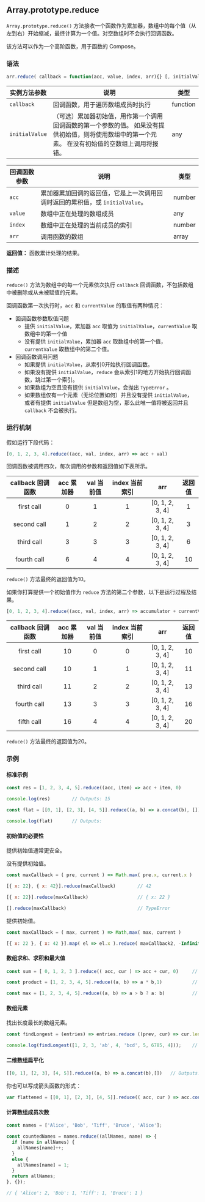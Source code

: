 ## Array.prototype.reduce

`Array.prototype.reduce()` 方法接收一个函数作为累加器，数组中的每个值（从左到右）开始缩减，最终计算为一个值。对空数组时不会执行回调函数。

该方法可以作为一个高阶函数，用于函数的 Compose。

### 语法

```javascript
arr.reduce( callback = function(acc, value, index, arr){} [, initialValue ] )
```

| 实例方法参数   | 说明                                                         | 类型     |
| -------------- | ------------------------------------------------------------ | -------- |
| `callback`     | 回调函数，用于遍历数组成员时执行                             | function |
| `initialValue` | （可选）累加器初始值，用作第一个调用回调函数的第一个参数的值。 如果没有提供初始值，则将使用数组中的第一个元素。 在没有初始值的空数组上调用将报错。 | any      |

| 回调函数参数 | 说明                                                         | 类型   |
| ------------ | ------------------------------------------------------------ | ------ |
| `acc`        | 累加器累加回调的返回值，它是上一次调用回调时返回的累积值，或 `initialValue`。 | number |
| `value`      | 数组中正在处理的数组成员                                     | any    |
| `index`      | 数组中正在处理的当前成员的索引                               | number |
| `arr`        | 调用函数的数组                                               | array  |

**返回值：** 函数累计处理的结果。

### 描述

`reduce()` 方法为数组中的每一个元素依次执行 `callback` 回调函数，不包括数组中被删除或从未被赋值的元素。

回调函数第一次执行时，`acc` 和 `currentValue` 的取值有两种情况：

- 回调函数参数取值问题
  - 提供 `initialValue`，累加器 `acc` 取值为 `initialValue`，`currentValue` 取数组中的第一个值
  - 没有提供 `initialValue`，累加器 `acc` 取数组中的第一个值，`currentValue` 取数组中的第二个值。
- 回调函数调用问题
  - 如果提供 `initialValue`，从索引0开始执行回调函数。
  - 如果没有提供 `initialValue`，`reduce` 会从索引1的地方开始执行回调函数，跳过第一个索引。
  - 如果数组为空且没有提供 `initialValue`，会抛出 `TypeError` 。
  - 如果数组仅有一个元素（无论位置如何）并且没有提供 `initialValue`， 或者有提供 `initialValue` 但是数组为空，那么此唯一值将被返回并且 `callback` 不会被执行。

### 运行机制

假如运行下段代码：

```js
[0, 1, 2, 3, 4].reduce((acc, val, index, arr) => acc + val)
```

回调函数被调用四次，每次调用的参数和返回值如下表所示。

| callback 回调函数 | acc 累加器 | val 当前值 | index 当前索引 |       arr       | 返回值 |
| :---------------: | :--------: | :--------: | :------------: | :-------------: | :----: |
|    first call     |     0      |     1      |       1        | [0, 1, 2, 3, 4] |   1    |
|    second call    |     1      |     2      |       2        | [0, 1, 2, 3, 4] |   3    |
|    third call     |     3      |     3      |       3        | [0, 1, 2, 3, 4] |   6    |
|    fourth call    |     6      |     4      |       4        | [0, 1, 2, 3, 4] |   10   |

`reduce()` 方法最终的返回值为10。

如果你打算提供一个初始值作为 `reduce` 方法的第二个参数，以下是运行过程及结果。

```javascript
[0, 1, 2, 3, 4].reduce((acc, val, index, arr) => accumulator + currentValue, 10 );
```

| callback 回调函数 | acc 累加器 | val 当前值 | index 当前索引 |       arr       | 返回值 |
| :---------------: | :--------: | :--------: | :------------: | :-------------: | :----: |
|    first call     |     10     |     0      |       0        | [0, 1, 2, 3, 4] |   10   |
|    second call    |     10     |     1      |       1        | [0, 1, 2, 3, 4] |   11   |
|    third call     |     11     |     2      |       2        | [0, 1, 2, 3, 4] |   13   |
|    fourth call    |     13     |     3      |       3        | [0, 1, 2, 3, 4] |   16   |
|    fifth call     |     16     |     4      |       4        | [0, 1, 2, 3, 4] |   20   |

`reduce()` 方法最终的返回值为20。

### 示例

#### 标准示例

```js
const res = [1, 2, 3, 4, 5].reduce((acc, item) => acc + item, 0)

console.log(res)		// Outputs: 15
```

```js
const flat = [[0, 1], [2, 3], [4, 5]].reduce((a, b) => a.concat(b), [])

console.log(flat)		// Outputs: 
```

#### 初始值的必要性

提供初始值通常更安全。

没有提供初始值。

```js
const maxCallback = ( pre, current ) => Math.max( pre.x, current.x )

[{ x: 22}, { x: 42}].reduce(maxCallback)		// 42

[{ x: 22}].reduce(maxCallback)					// { x: 22 }

[].reduce(maxCallback)							// TypeError
```

提供初始值。

```js
const maxCallback = ( max, current ) => Math,max( max, current )

[{ x: 22 }, { x: 42 }].map( el => el.x ).reduce( maxCallback2, -Infinity );
```

#### 数组求和、求积和最大值

```js
const sum = [ 0, 1, 2, 3 ].reduce(( acc, cur ) => acc + cur, 0)		// Outputs: 6

const product = [1, 2, 3, 4, 5].reduce((a, b) => a * b,1)			// Outputs: 120

const max = [1, 2, 3, 4, 5].reduce((a, b) => a > b ? a: b)			// Outputs: 5
```

#### 数组元素

找出长度最长的数组元素。

```js
const findLongest = (entries) => entries.reduce ((prev, cur) => cur.length > prev.length ? cur : prev, '')

console.log(findLongest([1, 2, 3, 'ab', 4, 'bcd', 5, 6785, 4])); 	// Outputs: 'bcd'
```

#### 二维数组扁平化

```js
[[0, 1], [2, 3], [4, 5]].reduce((a, b) => a.concat(b),[])	// Outputs: [0, 1, 2, 3, 4, 5]
```

你也可以写成箭头函数的形式：

```js
var flattened = [[0, 1], [2, 3], [4, 5]].reduce(( acc, cur ) => acc.concat(cur), [])
```

#### 计算数组成员次数

```javascript
const names = ['Alice', 'Bob', 'Tiff', 'Bruce', 'Alice'];

const countedNames = names.reduce((allNames, name) => { 
  if (name in allNames) {
    allNames[name]++;
  }
  else {
    allNames[name] = 1;
  }
  return allNames;
}, {});

// { 'Alice': 2, 'Bob': 1, 'Tiff': 1, 'Bruce': 1 }
```
